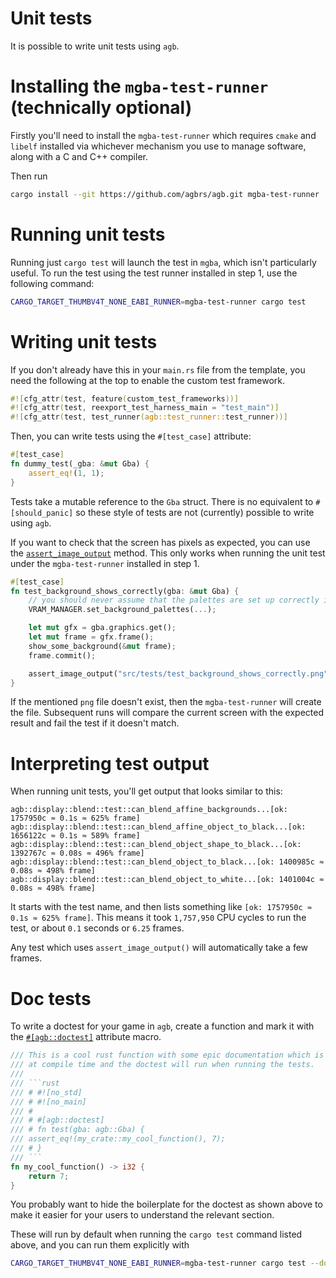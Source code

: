 # Unit tests

It is possible to write unit tests using `agb`.

# Installing the `mgba-test-runner` (technically optional)

Firstly you'll need to install the `mgba-test-runner` which requires `cmake` and `libelf` installed via whichever mechanism you use to manage software, along with a C and C++ compiler.

Then run

```sh
cargo install --git https://github.com/agbrs/agb.git mgba-test-runner
```

# Running unit tests

Running just `cargo test` will launch the test in `mgba`, which isn't particularly useful.
To run the test using the test runner installed in step 1, use the following command:

```sh
CARGO_TARGET_THUMBV4T_NONE_EABI_RUNNER=mgba-test-runner cargo test
```

# Writing unit tests

If you don't already have this in your `main.rs` file from the template, you need the following at the top to enable the custom test framework.

```rust
#![cfg_attr(test, feature(custom_test_frameworks))]
#![cfg_attr(test, reexport_test_harness_main = "test_main")]
#![cfg_attr(test, test_runner(agb::test_runner::test_runner))]
```

Then, you can write tests using the `#[test_case]` attribute:

```rust
#[test_case]
fn dummy_test(_gba: &mut Gba) {
    assert_eq!(1, 1);
}
```

Tests take a mutable reference to the `Gba` struct.
There is no equivalent to `#[should_panic]` so these style of tests are not (currently) possible to write using `agb`.

If you want to check that the screen has pixels as expected, you can use the [`assert_image_output`](https://docs.rs/agb/latest/agb/test_runner/fn.assert_image_output.html) method.
This only works when running the unit test under the `mgba-test-runner` installed in step 1.

```rust
#[test_case]
fn test_background_shows_correctly(gba: &mut Gba) {
    // you should never assume that the palettes are set up correctly in a test
    VRAM_MANAGER.set_background_palettes(...);

    let mut gfx = gba.graphics.get();
    let mut frame = gfx.frame();
    show_some_background(&mut frame);
    frame.commit();

    assert_image_output("src/tests/test_background_shows_correctly.png");
}
```

If the mentioned `png` file doesn't exist, then the `mgba-test-runner` will create the file.
Subsequent runs will compare the current screen with the expected result and fail the test if it doesn't match.

# Interpreting test output

When running unit tests, you'll get output that looks similar to this:

```
agb::display::blend::test::can_blend_affine_backgrounds...[ok: 1757950c ≈ 0.1s ≈ 625% frame]
agb::display::blend::test::can_blend_affine_object_to_black...[ok: 1656122c ≈ 0.1s ≈ 589% frame]
agb::display::blend::test::can_blend_object_shape_to_black...[ok: 1392767c ≈ 0.08s ≈ 496% frame]
agb::display::blend::test::can_blend_object_to_black...[ok: 1400985c ≈ 0.08s ≈ 498% frame]
agb::display::blend::test::can_blend_object_to_white...[ok: 1401004c ≈ 0.08s ≈ 498% frame]
```

It starts with the test name, and then lists something like `[ok: 1757950c ≈ 0.1s ≈ 625% frame]`.
This means it took `1,757,950` CPU cycles to run the test, or about `0.1` seconds or `6.25` frames.

Any test which uses `assert_image_output()` will automatically take a few frames.

# Doc tests

To write a doctest for your game in `agb`, create a function and mark it with the [`#[agb::doctest]`](https://docs.rs/agb/latest/agb/attr.doctest.html) attribute macro.

````rust
/// This is a cool rust function with some epic documentation which is checked
/// at compile time and the doctest will run when running the tests.
///
/// ```rust
/// # #![no_std]
/// # #![no_main]
/// #
/// # #[agb::doctest]
/// # fn test(gba: agb::Gba) {
/// assert_eq!(my_crate::my_cool_function(), 7);
/// # }
/// ```
fn my_cool_function() -> i32 {
    return 7;
}
````

You probably want to hide the boilerplate for the doctest as shown above to make it easier for your users to understand the relevant section.

These will run by default when running the `cargo test` command listed above, and you can run them explicitly with

```sh
CARGO_TARGET_THUMBV4T_NONE_EABI_RUNNER=mgba-test-runner cargo test --doc
```

